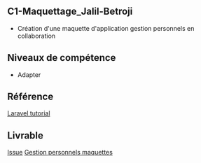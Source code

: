 ## C1-Maquettage_Jalil-Betroji



- Création d'une maquette d'application gestion personnels en collaboration

## Niveaux de compétence

- Adapter

## Référence

[Laravel tutorial](https://grafikart.fr/formations/laravel)

## Livrable

[Issue](https://github.com/solicoders/arbre-competence/issues/159)
[Gestion personnels maquettes](https://github.com/solicoders/gestion-personnels/tree/develop-2/maquettes)
